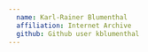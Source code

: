 ```yaml
---
  name: Karl-Rainer Blumenthal
  affiliation: Internet Archive 
  github: Github user kblumenthal
---
```

